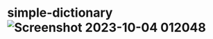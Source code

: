 # simple-dictionary![Screenshot 2023-10-04 012048](https://github.com/seliind/simple-dictionary/assets/113685389/a67201db-82c1-4d4c-b107-baf9864c3e0c)
